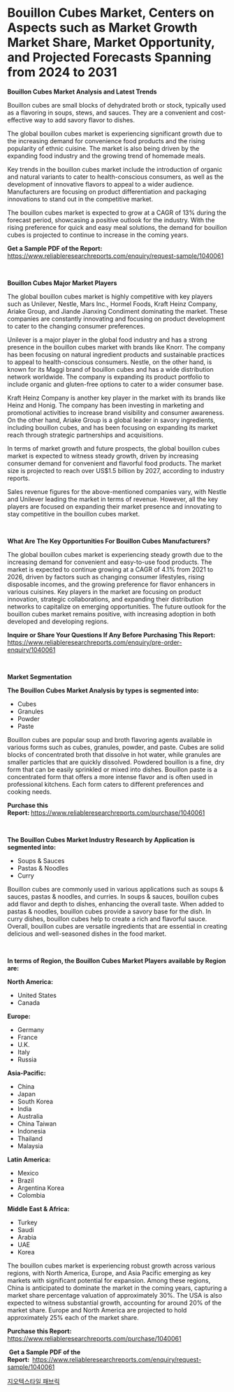 <p><h1>Bouillon Cubes Market, Centers on Aspects such as Market Growth Market Share, Market Opportunity, and Projected Forecasts Spanning from 2024 to 2031</h1></p><p><strong>Bouillon Cubes Market Analysis and Latest Trends</strong></p>
<p><p>Bouillon cubes are small blocks of dehydrated broth or stock, typically used as a flavoring in soups, stews, and sauces. They are a convenient and cost-effective way to add savory flavor to dishes.</p><p>The global bouillon cubes market is experiencing significant growth due to the increasing demand for convenience food products and the rising popularity of ethnic cuisine. The market is also being driven by the expanding food industry and the growing trend of homemade meals.</p><p>Key trends in the bouillon cubes market include the introduction of organic and natural variants to cater to health-conscious consumers, as well as the development of innovative flavors to appeal to a wider audience. Manufacturers are focusing on product differentiation and packaging innovations to stand out in the competitive market.</p><p>The bouillon cubes market is expected to grow at a CAGR of 13% during the forecast period, showcasing a positive outlook for the industry. With the rising preference for quick and easy meal solutions, the demand for bouillon cubes is projected to continue to increase in the coming years.</p></p>
<p><strong>Get a Sample PDF of the Report:&nbsp;</strong> <a href="https://www.reliableresearchreports.com/enquiry/request-sample/1040061">https://www.reliableresearchreports.com/enquiry/request-sample/1040061</a></p>
<p>&nbsp;</p>
<p><strong>Bouillon Cubes Major Market Players</strong></p>
<p><p>The global bouillon cubes market is highly competitive with key players such as Unilever, Nestle, Mars Inc., Hormel Foods, Kraft Heinz Company, Ariake Group, and Jiande Jianxing Condiment dominating the market. These companies are constantly innovating and focusing on product development to cater to the changing consumer preferences.</p><p>Unilever is a major player in the global food industry and has a strong presence in the bouillon cubes market with brands like Knorr. The company has been focusing on natural ingredient products and sustainable practices to appeal to health-conscious consumers. Nestle, on the other hand, is known for its Maggi brand of bouillon cubes and has a wide distribution network worldwide. The company is expanding its product portfolio to include organic and gluten-free options to cater to a wider consumer base.</p><p>Kraft Heinz Company is another key player in the market with its brands like Heinz and Honig. The company has been investing in marketing and promotional activities to increase brand visibility and consumer awareness. On the other hand, Ariake Group is a global leader in savory ingredients, including bouillon cubes, and has been focusing on expanding its market reach through strategic partnerships and acquisitions.</p><p>In terms of market growth and future prospects, the global bouillon cubes market is expected to witness steady growth, driven by increasing consumer demand for convenient and flavorful food products. The market size is projected to reach over US$1.5 billion by 2027, according to industry reports.</p><p>Sales revenue figures for the above-mentioned companies vary, with Nestle and Unilever leading the market in terms of revenue. However, all the key players are focused on expanding their market presence and innovating to stay competitive in the bouillon cubes market.</p></p>
<p>&nbsp;</p>
<p><strong>What Are The Key Opportunities For Bouillon Cubes Manufacturers?</strong></p>
<p><p>The global bouillon cubes market is experiencing steady growth due to the increasing demand for convenient and easy-to-use food products. The market is expected to continue growing at a CAGR of 4.1% from 2021 to 2026, driven by factors such as changing consumer lifestyles, rising disposable incomes, and the growing preference for flavor enhancers in various cuisines. Key players in the market are focusing on product innovation, strategic collaborations, and expanding their distribution networks to capitalize on emerging opportunities. The future outlook for the bouillon cubes market remains positive, with increasing adoption in both developed and developing regions.</p></p>
<p><strong>Inquire or Share Your Questions If Any Before Purchasing This Report:</strong> <a href="https://www.reliableresearchreports.com/enquiry/pre-order-enquiry/1040061">https://www.reliableresearchreports.com/enquiry/pre-order-enquiry/1040061</a></p>
<p>&nbsp;</p>
<p><strong>Market Segmentation</strong></p>
<p><strong>The Bouillon Cubes Market Analysis by types is segmented into:</strong></p>
<p><ul><li>Cubes</li><li>Granules</li><li>Powder</li><li>Paste</li></ul></p>
<p><p>Bouillon cubes are popular soup and broth flavoring agents available in various forms such as cubes, granules, powder, and paste. Cubes are solid blocks of concentrated broth that dissolve in hot water, while granules are smaller particles that are quickly dissolved. Powdered bouillon is a fine, dry form that can be easily sprinkled or mixed into dishes. Bouillon paste is a concentrated form that offers a more intense flavor and is often used in professional kitchens. Each form caters to different preferences and cooking needs.</p></p>
<p><strong>Purchase this Report:&nbsp;</strong><a href="https://www.reliableresearchreports.com/purchase/1040061">https://www.reliableresearchreports.com/purchase/1040061</a></p>
<p>&nbsp;</p>
<p><strong>The Bouillon Cubes Market Industry Research by Application is segmented into:</strong></p>
<p><ul><li>Soups & Sauces</li><li>Pastas & Noodles</li><li>Curry</li></ul></p>
<p><p>Bouillon cubes are commonly used in various applications such as soups & sauces, pastas & noodles, and curries. In soups & sauces, bouillon cubes add flavor and depth to dishes, enhancing the overall taste. When added to pastas & noodles, bouillon cubes provide a savory base for the dish. In curry dishes, bouillon cubes help to create a rich and flavorful sauce. Overall, bouillon cubes are versatile ingredients that are essential in creating delicious and well-seasoned dishes in the food market.</p></p>
<p>&nbsp;</p>
<p><strong>In terms of Region, the Bouillon Cubes Market Players available by Region are:</strong></p>
<p>
    <p> <strong> North America: </strong>
        <ul>
            <li>United States</li>
            <li>Canada</li>
        </ul>
        </p> 
    <p> <strong> Europe: </strong>
        <ul>
            <li>Germany</li>
            <li>France</li>
            <li>U.K.</li>
            <li>Italy</li>
            <li>Russia</li>
        </ul>
        </p> 
    <p> <strong> Asia-Pacific: </strong>
        <ul>
            <li>China</li>
            <li>Japan</li>
            <li>South Korea</li>
            <li>India</li>
            <li>Australia</li>
            <li>China Taiwan</li>
            <li>Indonesia</li>
            <li>Thailand</li>
            <li>Malaysia</li>
        </ul>
        </p> 
    <p> <strong> Latin America: </strong>
        <ul>
            <li>Mexico</li>
            <li>Brazil</li>
            <li>Argentina Korea</li>
            <li>Colombia</li>
        </ul>
        </p> 
    <p> <strong> Middle East & Africa: </strong>
        <ul>
            <li>Turkey</li>
            <li>Saudi</li>
            <li>Arabia</li>
            <li>UAE</li>
            <li>Korea</li>
        </ul>
    </p>
    </p>
<p><p>The bouillon cubes market is experiencing robust growth across various regions, with North America, Europe, and Asia Pacific emerging as key markets with significant potential for expansion. Among these regions, China is anticipated to dominate the market in the coming years, capturing a market share percentage valuation of approximately 30%. The USA is also expected to witness substantial growth, accounting for around 20% of the market share. Europe and North America are projected to hold approximately 25% each of the market share.</p></p>
<p><strong>Purchase this Report: </strong><a href="https://www.reliableresearchreports.com/purchase/1040061">https://www.reliableresearchreports.com/purchase/1040061</a></p>
<p>&nbsp;<strong>Get a Sample PDF of the Report:&nbsp;&nbsp;</strong><a href="https://www.reliableresearchreports.com/enquiry/request-sample/1040061">https://www.reliableresearchreports.com/enquiry/request-sample/1040061</a></p>
<p><strong></strong></p>
<p><p><a href="https://github.com/hzumrdvas204296/Market-Research-Report-List-1/blob/main/382897316233.md">지오텍스타일 패브릭</a></p></p>